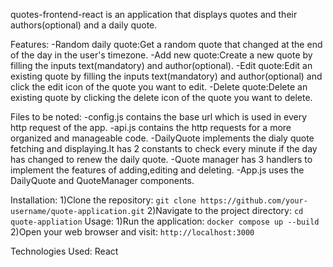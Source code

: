 quotes-frontend-react is an application that displays quotes and their authors(optional) and a daily quote.

Features:
-Random daily quote:Get a random quote that changed at the end of the day in the user's timezone.
-Add new quote:Create a new quote by filling the inputs text(mandatory) and author(optional).
-Edit quote:Edit an existing quote by filling the inputs text(mandatory) and author(optional) and click the edit icon of the quote you want to edit.
-Delete  quote:Delete an existing quote by clicking the delete icon of the quote you want to delete.

Files to be noted:
-config.js contains the base url which is used in every http request of the app.
-api.js contains the http requests for a more organized and manageable code.
-DailyQuote implements the dialy quote fetching and displaying.It has 2 constants to check every minute if the day has changed to renew the daily quote.
-Quote manager has 3 handlers to implement the features of adding,editing and deleting.
-App.js uses the DailyQuote and QuoteManager components.


Installation:
1)Clone the repository:  `git clone https://github.com/your-username/quote-application.git`
2)Navigate to the project directory: `cd quote-appliation`
Usage:
1)Run the application: `docker compose up --build`
2)Open your web browser and visit: `http://localhost:3000`

Technologies Used:
React
